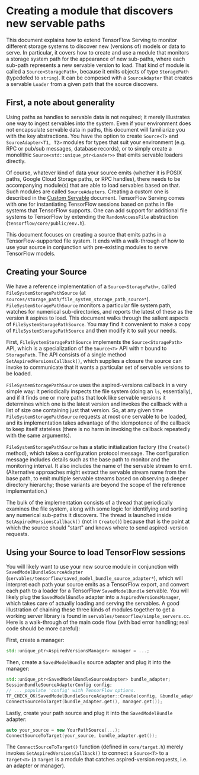 # Creating a module that discovers new servable paths

This document explains how to extend TensorFlow Serving to monitor different
storage systems to discover new (versions of) models or data to serve. In
particular, it covers how to create and use a module that monitors a storage
system path for the appearance of new sub-paths, where each sub-path represents
a new servable version to load. That kind of module is called a
`Source<StoragePath>`, because it emits objects of type `StoragePath` (typedefed
to `string`). It can be composed with a `SourceAdapter` that creates a servable
`Loader` from a given path that the source discovers.

## First, a note about generality

Using paths as handles to servable data is not required; it merely
illustrates one way to ingest servables into the system. Even if your
environment does not encapsulate servable data in paths, this document will
familiarize you with the key abstractions. You have the option to create
`Source<T>` and `SourceAdapter<T1, T2>` modules for types that suit your
environment (e.g. RPC or pub/sub messages, database records), or to simply
create a monolithic `Source<std::unique_ptr<Loader>>` that emits servable
loaders directly.

Of course, whatever kind of data your source emits (whether it is POSIX paths,
Google Cloud Storage paths, or RPC handles), there needs to be accompanying
module(s) that are able to load servables based on that. Such modules are called
`SourceAdapters`. Creating a custom one is described in the
[Custom Servable](custom_servable.md) document. TensorFlow Serving
comes with one for instantiating TensorFlow sessions based on paths
in file systems that TensorFlow supports. One can add support for
additional file systems to TensorFlow by extending the `RandomAccessFile`
abstraction (`tensorflow/core/public/env.h`).

This document focuses on creating a source that emits paths in a
TensorFlow-supported file system. It ends with a walk-through of how to use your
source in conjunction with pre-existing modules to serve TensorFlow models.

## Creating your Source

We have a reference implementation of a `Source<StoragePath>`, called
`FileSystemStoragePathSource` (at
`sources/storage_path/file_system_storage_path_source*`).
`FileSystemStoragePathSource` monitors a particular file system path, watches
for numerical sub-directories, and reports the latest of these as the version
it aspires to load. This document walks through the salient aspects of
`FileSystemStoragePathSource`. You may find it convenient to make a copy of
`FileSystemStoragePathSource` and then modify it to suit your needs.

First, `FileSystemStoragePathSource` implements the `Source<StoragePath>` API,
which is a specialization of the `Source<T>` API with `T` bound to
`StoragePath`. The API consists of a single method
`SetAspiredVersionsCallback()`, which supplies a closure the source can invoke
to communicate that it wants a particular set of servable versions to be
loaded.

`FileSystemStoragePathSource` uses the aspired-versions callback in a very
simple way: it periodically inspects the file system (doing an `ls`,
essentially), and if it finds one or more paths that look like servable
versions it determines which one is the latest version and invokes the callback
with a list of size one containing just that version. So, at any given time
`FileSystemStoragePathSource` requests at most one servable to be loaded, and
its implementation takes advantage of the idempotence of the callback to keep
itself stateless (there is no harm in invoking the callback repeatedly with the
same arguments).

`FileSystemStoragePathSource` has a static initialization factory (the
`Create()` method), which takes a configuration protocol message. The
configuration message includes details such as the base path to monitor and the
monitoring interval. It also includes the name of the servable stream to emit.
(Alternative approaches might extract the servable stream name from the base
path, to emit multiple servable streams based on observing a deeper directory
hierarchy; those variants are beyond the scope of the reference
implementation.)

The bulk of the implementation consists of a thread that periodically examines
the file system, along with some logic for identifying and sorting any
numerical sub-paths it discovers. The thread is launched inside
`SetAspiredVersionsCallback()` (not in `Create()`) because that is the point at
which the source should "start" and knows where to send aspired-version
requests.

## Using your Source to load TensorFlow sessions

You will likely want to use your new source module in conjunction with
`SavedModelBundleSourceAdapter`
(`servables/tensorflow/saved_model_bundle_source_adapter*`), which will
interpret each path your source emits as a TensorFlow export, and convert each
path to a loader for a TensorFlow `SavedModelBundle` servable. You will likely
plug the `SavedModelBundle` adapter into a `AspiredVersionsManager`, which takes
care of actually loading and serving the servables. A good illustration of
chaining these three kinds of modules together to get a working server library
is found in `servables/tensorflow/simple_servers.cc`. Here is a walk-through of
the main code flow (with bad error handling; real code should be more careful):

First, create a manager:

```c++
std::unique_ptr<AspiredVersionsManager> manager = ...;
```

Then, create a `SavedModelBundle` source adapter and plug it into the manager:

```c++
std::unique_ptr<SavedModelBundleSourceAdapter> bundle_adapter;
SessionBundleSourceAdapterConfig config;
// ... populate 'config' with TensorFlow options.
TF_CHECK_OK(SavedModelBundleSourceAdapter::Create(config, &bundle_adapter));
ConnectSourceToTarget(bundle_adapter.get(), manager.get());
```

Lastly, create your path source and plug it into the `SavedModelBundle` adapter:

```c++
auto your_source = new YourPathSource(...);
ConnectSourceToTarget(your_source, bundle_adapter.get());
```

The `ConnectSourceToTarget()` function (defined in `core/target.h`) merely
invokes `SetAspiredVersionsCallback()` to connect a `Source<T>` to a
`Target<T>` (a `Target` is a module that catches aspired-version requests, i.e.
an adapter or manager).

